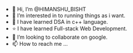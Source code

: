 - 👋 Hi, I’m @HIMANSHU_BISHT
- 👀 I’m interested in to running things as i want.
- 🌱 I have learned DSA in c++ language.
- ⭐ I have learned Full-stack Web Development.
- 💞️ I’m looking to collaborate on google. 
- 📫 How to reach me ...

<!---
HIMANSHU_BISHT/HIMANSHU_BISHT is a ✨ special ✨ repository because its `README.md` (this file) appears on your GitHub profile.
You can click the Preview link to take a look at your changes.
--->
